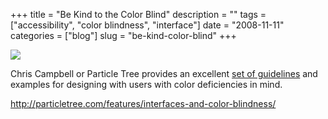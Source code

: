 +++
title = "Be Kind to the Color Blind"
description = ""
tags = ["accessibility", "color blindness", "interface"]
date = "2008-11-11"
categories = ["blog"]
slug = "be-kind-color-blind"
+++



  <div class="notebook-screenshot"><a href="http://particletree.com/features/interfaces-and-color-blindness/"><img src="http://media.konigi.com/notebook/particletree-colorblind.jpg" class="notebook-image" /></a></div><p>Chris Campbell or Particle Tree provides an excellent <a href="http://particletree.com/features/interfaces-and-color-blindness/">set of guidelines</a> and examples for designing with users with color deficiencies in mind.</p>
    
  <a href="http://particletree.com/features/interfaces-and-color-blindness/">http://particletree.com/features/interfaces-and-color-blindness/</a>
